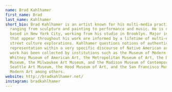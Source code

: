 ```yaml
---
name: Brad Kahlhamer
first_name: Brad
last_name: Kahlhamer
short_bio: Brad Kahlhamer is an artist known for his multi-media practice,
  ranging from sculpture and painting to performance and music. He is currently
  based in New York City, working from his studio in Brooklyn. Major influences
  that appear throughout his work are informed by a lifetime of multi-ethnic and
  street culture explorations. Kahlhamer questions notions of authenticity and
  representation within a very specific discourse of Native American art. His
  work has been collected by institutions such as the Museum of Modern Art, the
  Whitney Museum of American Art, the Metropolitan Museum of Art, the Denver Art
  Museum, the Milwaukee Art Museum, and the Madison Museum of Contemporary Art,
  Seattle Art Museum, the Hood Museum of Art, and the San Francisco Museum of
  Modern Art among others.
website: http://bradkahlhamer.net/
instagram: bradkahlhamer
---
```

